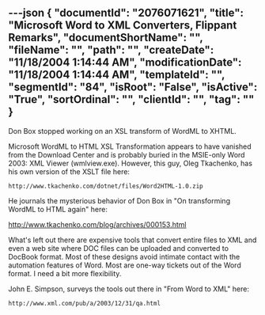 ---json
{
  "documentId": "2076071621",
  "title": "Microsoft Word to XML Converters, Flippant Remarks",
  "documentShortName": "",
  "fileName": "",
  "path": "",
  "createDate": "11/18/2004 1:14:44 AM",
  "modificationDate": "11/18/2004 1:14:44 AM",
  "templateId": "",
  "segmentId": "84",
  "isRoot": "False",
  "isActive": "True",
  "sortOrdinal": "",
  "clientId": "",
  "tag": ""
}
---

Don Box stopped working on an XSL transform of WordML to XHTML.

Microsoft WordML to HTML XSL Transformation appears to have vanished from the Download Center and is probably buried in the MSIE-only Word 2003: XML Viewer (wmlview.exe). However, this guy, Oleg Tkachenko, has his own version of the XSLT file here:

    http://www.tkachenko.com/dotnet/files/Word2HTML-1.0.zip

He journals the mysterious behavior of Don Box in &quot;On transforming WordML to HTML again&quot; here:

   http://www.tkachenko.com/blog/archives/000153.html

What's left out there are expensive tools that convert entire files to XML and even a web site where DOC files can be uploaded and converted to DocBook format. Most of these designs avoid intimate contact with the automation features of Word. Most are one-way tickets out of the Word format. I need a bit more flexibility.

John E. Simpson, surveys the tools out there in &quot;From Word to XML&quot; here:

    http://www.xml.com/pub/a/2003/12/31/qa.html
